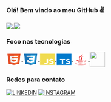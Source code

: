 ### Olá! Bem vindo ao meu GitHub ✌️

<a href="https://github.com/JuanRNS">
  <img height=200 align="center" src="https://github-readme-stats.vercel.app/api?username=JuanRNS&show_icons=true&theme=onedark" />
</a>
<a href="https://github.com/JuanRNS">
  <img height=200 align="center" src="https://github-readme-stats.vercel.app/api/top-langs/?username=JuanRNS&layout=compact" />
</a>


### Foco nas tecnologias 

<div style="cursor: pointer;">
<a href="https://github.com/JuanRNS/github-readme-stats">
  <img align="center" height="30" width="40" src="https://raw.githubusercontent.com/devicons/devicon/master/icons/html5/html5-original.svg" />
</a>
<a href="https://github.com/JuanRNS">
  <img align="center" height="30" width="40" src="https://raw.githubusercontent.com/devicons/devicon/master/icons/css3/css3-original.svg" />
</a>
<a href="https://github.com/JuanRNS">
  <img align="center" height="30" width="40" src="https://raw.githubusercontent.com/devicons/devicon/master/icons/javascript/javascript-plain.svg" />
</a>
<a href="https://github.com/JuanRNS">
  <img align="center" height="30" width="40" src="https://raw.githubusercontent.com/devicons/devicon/master/icons/typescript/typescript-plain.svg" />
</a>
<a href="https://github.com/JuanRNS">
  <img align="center" height="30" width="40" src="https://raw.githubusercontent.com/devicons/devicon/master/icons/java/java-plain.svg" />
</a>
<a href="https://github.com/JuanRNS">
  <img align="center" height="40" width="40" src="https://upload.wikimedia.org/wikipedia/commons/thumb/c/cf/Angular_full_color_logo.svg/2048px-Angular_full_color_logo.svg.png" />
</a>
</div>

### Redes para contato
[![LINKEDIN](https://img.shields.io/badge/LinkedIn-0077B5?style=for-the-badge&logo=linkedin&logoColor=white)](https://www.linkedin.com/in/juan-ramalho-9bb5a1231?utm_source=share&utm_campaign=share_via&utm_content=profile&utm_medium=ios_app)
[![INSTAGRAM](https://img.shields.io/badge/Instagram-E4405F?style=for-the-badge&logo=instagram&logoColor=white)](https://www.instagram.com/juan_rns/profilecard/?igsh=MXVxb2ZibDNuaDMy)
